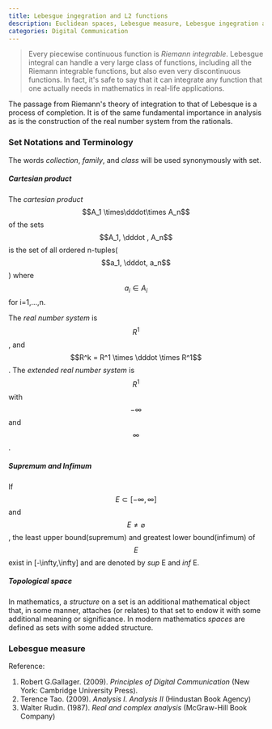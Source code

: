```yaml
---
title: Lebesgue ingegration and L2 functions
description: Euclidean spaces, Lebesgue measure, Lebesgue ingegration and L2 functions 
categories: Digital Communication
---
```


> Every piecewise continuous function is *Riemann integrable*. Lebesgue integral can handle a very large class of functions, including all the Riemann integrable functions, but also even very discontinuous functions. In fact, it's safe to say that it can integrate any function that one actually needs in mathematics in real-life applications.

The passage from Riemann's theory of integration to that of Lebesque is a process of completion. It is of the same fundamental importance in analysis as is the construction of the real number system from the rationals.
### Set Notations and Terminology
The words *collection*, *family*, and *class* will be used synonymously with set.
##### Cartesian product
The *cartesian product* $$A_1 \times\dddot\times A_n$$ of the sets $$A_1, \dddot , A_n$$ is the set of all ordered n-tuples($$a_1, \dddot, a_n$$) where $$a_i \in A_i$$ for i=1,...,n.

The *real number system* is $$R^1$$, and $$R^k = R^1 \times \dddot \times R^1$$. The *extended real number system* is $$R^1$$ with $$-\infty$$ and $$\infty$$.

##### Supremum and Infimum
If $$E\subset[-\infty,\infty]$$ and $$E\neq\varnothing$$, the least upper bound(supremum) and greatest lower bound(infimum) of $$E$$ exist in [-\infty,\infty] and are denoted by *sup* E and *inf* E.

##### Topological space
In mathematics, a *structure* on a set is an additional mathematical object that, in some manner, attaches (or relates) to that set to endow it with some additional meaning or significance. In modern mathematics *spaces* are defined as sets with some added structure.



### Lebesgue measure


Reference:

1. Robert G.Gallager. (2009). *Principles of Digital Communication* (New York: Cambridge University Press).
2. Terence Tao. (2009). *Analysis I*. *Analysis II* (Hindustan Book Agency)
3. Walter Rudin. (1987). *Real and complex analysis* (McGraw-Hill Book Company)
